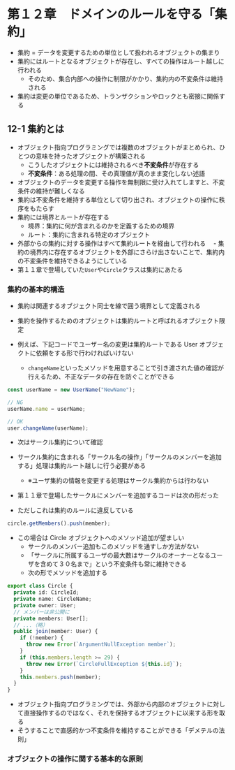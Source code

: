 # 第１２章　ドメインのルールを守る「集約」

- 集約 = データを変更するための単位として扱われるオブジェクトの集まり
- 集約にはルートとなるオブジェクトが存在し、すべての操作はルート越しに行われる
  - そのため、集合内部への操作に制限がかかり、集約内の不変条件は維持される
- 集約は変更の単位であるため、トランザクションやロックとも密接に関係する

## 12-1 集約とは

- オブジェクト指向プログラミングでは複数のオブジェクトがまとめられ、ひとつの意味を持ったオブジェクトが構築される
  - こうしたオブジェクトには維持されるべき**不変条件**が存在する
  - **不変条件**：ある処理の間、その真理値が真のまま変化しない述語
- オブジェクトのデータを変更する操作を無制限に受け入れてしますと、不変条件の維持が難しくなる
- 集約は不変条件を維持する単位として切り出され、オブジェクトの操作に秩序をもたらす
- 集約には境界とルートが存在する
  - 境界：集約に何が含まれるのかを定義するための境界
  - ルート：集約に含まれる特定のオブジェクト
- 外部からの集約に対する操作はすべて集約ルートを経由して行われる
  　- 集約の境界内に存在するオブジェクトを外部にさらけ出さないことで、集約内の不変条件を維持できるようにしている
- 第１１章で登場していた`User`や`Circle`クラスは集約にあたる

### 集約の基本的構造

- 集約は関連するオブジェクト同士を線で囲う境界として定義される
- 集約を操作するためのオブジェクトは集約ルートと呼ばれるオブジェクト限定

- 例えば、下記コードでユーザー名の変更は集約ルートである User オブジェクトに依頼をする形で行わければいけない
  - `changeName`といったメソッドを用意することで引き渡された値の確認が行えるため、不正なデータの存在を防ぐことができる

```ts
const userName = new UserName("NewName");

// NG
userName.name = userName;

// OK
user.changeName(userName);
```

- 次はサークル集約について確認
- サークル集約に含まれる「サークル名の操作」「サークルのメンバーを追加する」処理は集約ルート越しに行う必要がある

  - ※ユーザ集約の情報を変更する処理はサークル集約からは行わない

- 第１１章で登場したサークルにメンバーを追加するコードは次の形だった
- ただしこれは集約のルールに違反している

```ts
circle.getMembers().push(member);
```

- この場合は Circle オブジェクトへのメソッド追加が望ましい
  - サークルのメンバー追加もこのメソッドを通すしか方法がない
  - 「サークルに所属するユーザの最大数はサークルのオーナーとなるユーザを含めて３０名まで」という不変条件も常に維持できる
  - 次の形でメソッドを追加する

```ts
export class Circle {
  private id: CircleId;
  private name: CircleName;
  private owner: User;
  // メンバーは非公開に
  private members: User[];
  // ...（略）
  public join(member: User) {
    if (!member) {
      throw new Error(`ArgumentNullException member`);
    }
    if (this.members.length >= 29) {
      throw new Error(`CircleFullException ${this.id}`);
    }
    this.members.push(member);
  }
}
```

- オブジェクト指向プログラミングでは、外部から内部のオブジェクトに対して直接操作するのではなく、それを保持するオブジェクトに以来する形を取る
- そうすることで直感的かつ不変条件を維持することができる「デメテルの法則」

### オブジェクトの操作に関する基本的な原則
